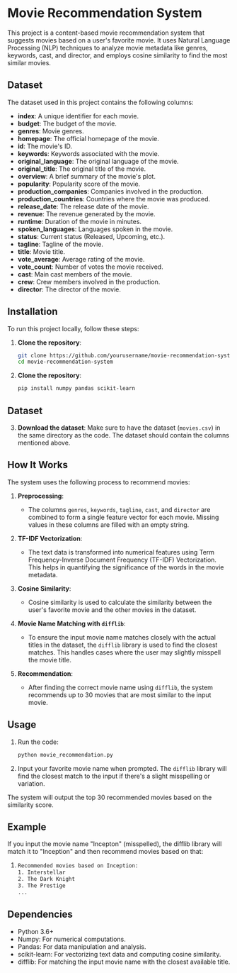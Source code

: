 # Movie Recommendation System

This project is a content-based movie recommendation system that suggests movies based on a user's favorite movie. It uses Natural Language Processing (NLP) techniques to analyze movie metadata like genres, keywords, cast, and director, and employs cosine similarity to find the most similar movies.

## Dataset

The dataset used in this project contains the following columns:

- **index**: A unique identifier for each movie.
- **budget**: The budget of the movie.
- **genres**: Movie genres.
- **homepage**: The official homepage of the movie.
- **id**: The movie's ID.
- **keywords**: Keywords associated with the movie.
- **original_language**: The original language of the movie.
- **original_title**: The original title of the movie.
- **overview**: A brief summary of the movie's plot.
- **popularity**: Popularity score of the movie.
- **production_companies**: Companies involved in the production.
- **production_countries**: Countries where the movie was produced.
- **release_date**: The release date of the movie.
- **revenue**: The revenue generated by the movie.
- **runtime**: Duration of the movie in minutes.
- **spoken_languages**: Languages spoken in the movie.
- **status**: Current status (Released, Upcoming, etc.).
- **tagline**: Tagline of the movie.
- **title**: Movie title.
- **vote_average**: Average rating of the movie.
- **vote_count**: Number of votes the movie received.
- **cast**: Main cast members of the movie.
- **crew**: Crew members involved in the production.
- **director**: The director of the movie.

## Installation

To run this project locally, follow these steps:

1. **Clone the repository**:
   ```bash
   git clone https://github.com/yourusername/movie-recommendation-system.git
   cd movie-recommendation-system
2. **Clone the repository**:
   ```bash
   pip install numpy pandas scikit-learn
## Dataset

3. **Download the dataset**: Make sure to have the dataset (`movies.csv`) in the same directory as the code. The dataset should contain the columns mentioned above.

## How It Works

The system uses the following process to recommend movies:

1. **Preprocessing**:
    - The columns `genres`, `keywords`, `tagline`, `cast`, and `director` are combined to form a single feature vector for each movie. Missing values in these columns are filled with an empty string.
    
2. **TF-IDF Vectorization**:
    - The text data is transformed into numerical features using Term Frequency-Inverse Document Frequency (TF-IDF) Vectorization. This helps in quantifying the significance of the words in the movie metadata.
    
3. **Cosine Similarity**:
    - Cosine similarity is used to calculate the similarity between the user's favorite movie and the other movies in the dataset.
    
4. **Movie Name Matching with `difflib`**:
    - To ensure the input movie name matches closely with the actual titles in the dataset, the `difflib` library is used to find the closest matches. This handles cases where the user may slightly misspell the movie title.
    
5. **Recommendation**:
    - After finding the correct movie name using `difflib`, the system recommends up to 30 movies that are most similar to the input movie.

## Usage

1. Run the code:

   ```bash
   python movie_recommendation.py
2. Input your favorite movie name when prompted. The `difflib` library will find the closest match to the input if there's a slight misspelling or variation.

The system will output the top 30 recommended movies based on the similarity score.

## Example
If you input the movie name "Incepton" (misspelled), the difflib library will match it to "Inception" and then recommend movies based on that: 
  
1. ```bash
   Recommended movies based on Inception:
   1. Interstellar
   2. The Dark Knight
   3. The Prestige
   ...

## Dependencies
- Python 3.6+
- Numpy: For numerical computations.
- Pandas: For data manipulation and analysis.
- scikit-learn: For vectorizing text data and computing cosine similarity.
- difflib: For matching the input movie name with the closest available title.
